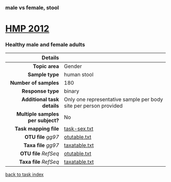 ### male vs female, stool
# [HMP 2012]( ../docs/hmp.html )
### Healthy male and female adults

| Details                   |                                                           |
| ------------------------: |-----------------------------------------------------------|
| **Topic area**                | Gender                                                |
| **Sample type**               | human stool                                         |
| **Number of samples**         | 180                                         |
| **Response type**             | binary                                           |
| **Additional task details**              | Only one representative sample per body site per person provided                                  |
| **Multiple samples per subject?**     | No |
| **Task mapping file**         | [task-sex.txt](../datasets/hmp/task-sex.txt)                                 |
| **OTU file** *gg97*           | [otutable.txt](../datasets/hmp/gg/otutable.txt)                             |
| **Taxa file** *gg97*          | [taxatable.txt](../datasets/hmp/gg/taxatable.txt)                          |
| **OTU file** *RefSeq*         | [otutable.txt](../datasets/hmp/refseq/otutable.txt)                    |
| **Taxa file** *RefSeq*        | [taxatable.txt](../datasets/hmp/refseq/taxatable.txt)                  |


[back to task index](../README.md)
